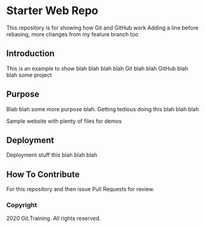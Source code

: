 # Starter Web Repo

This repository is for showing how Git and GitHub work
Adding a line before rebasing, more changes from my feature
branch too

## Introduction

This is an example to show blah blah blah blah
Git blah blah GitHub blah blah some project

## Purpose

Blab blah some more purpose blah.  Getting tedious doing
this blah blah blah

Sample website with plenty of files for demos

## Deployment

Deployment stuff this blah blah blah

## How To Contribute

For this repository and then issue Pull Requests for review.

### Copyright

2020 Git.Training.  All rights reserved.